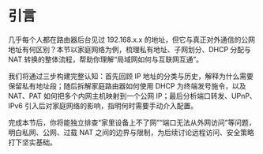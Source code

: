 # 引言

几乎每个人都在路由器后台见过 192.168.x.x 的地址，但它与真正对外通信的公网地址有何区别？本节以家庭网络为例，梳理私有地址、子网划分、DHCP 分配与 NAT 转换的整体流程，帮助你理解“局域网如何与互联网互通”。

我们将通过三步构建完整认知：首先回顾 IP 地址的分类与历史，解释为什么需要保留私有地址段；随后拆解家庭路由器如何使用 DHCP 为终端发号施令，以及 NAT、PAT 如何把多个内网主机映射到一个公网 IP；最后分析端口转发、UPnP、IPv6 引入后对家庭网络的影响，指明何时需要手动介入配置。

完成本节后，你将能独立排查“家里设备上不了网”“端口无法从外网访问”等问题，明白私网、公网、过载 NAT 之间的边界与限制，为后续讨论远程访问、安全策略打下坚实基础。
